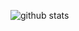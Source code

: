 ![github stats](https://github-readme-stats.vercel.app/api?username=Senpai-10&count_private=false&show_icons=true&theme=dracula)
<br>
